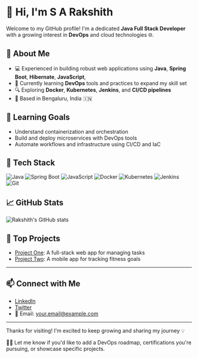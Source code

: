 
# 👋 Hi, I'm S A Rakshith

Welcome to my GitHub profile! I'm a dedicated **Java Full Stack Developer** with a growing interest in **DevOps** and cloud technologies 🌐.

## 💼 About Me
- 💻 Experienced in building robust web applications using **Java**, **Spring Boot**, **Hibernate**, **JavaScript**,
- 🧠 Currently learning **DevOps** tools and practices to expand my skill set
- 🔍 Exploring **Docker**, **Kubernetes**, **Jenkins**, and **CI/CD pipelines**
- 📍 Based in Bengaluru, India 🇮🇳

## 🚀 Learning Goals
- Understand containerization and orchestration
- Build and deploy microservices with DevOps tools
- Automate workflows and infrastructure using CI/CD and IaC

## 🧰 Tech Stack
![Java](https://img.shields.io/badge/-Java-black?style=flat-square&logo=java)
![Spring Boot](https://img.shields.io/badge/-Spring%20Boot-black?style=flat-square&logo=spring)
![JavaScript](https://img.shields.io/badge/-JavaScript-black?style=flat-square&logo=javascript)
![Docker](https://img.shields.io/badge/-Docker-black?style=flat-square&logo=docker)
![Kubernetes](https://img.shields.io/badge/-Kubernetes-black?style=flat-square&logo=kubernetes)
![Jenkins](https://img.shields.io/badge/-Jenkins-black?style=flat-square&logo=jenkins)
![Git](https://img.shields.io/badge/-Git-black?style=flat-square&logo=git)


## 📈 GitHub Stats
![Rakshith's GitHub stats](https://github-readme-stats.vercel.app/api?username=rakshith&show_icons=true&theme=tokyonight)




## 🧠 Top Projects
- [Project One](https://github.com/rakshith/project-one): A full-stack web app for managing tasks
- [Project Two](https://github.com/rakshith/project-two): A mobile app for tracking fitness goals

---


## 📫 Connect with Me
- [LinkedIn](https://www.linkedin.com/in/your-profile)
- [Twitter](https://twitter.com/your-handle)
- 📧 Email: your.email@example.com

---

Thanks for visiting! I'm excited to keep growing and sharing my journey 💡


Let me know if you'd like to add a DevOps roadmap, certifications you're pursuing, or showcase specific projects.
